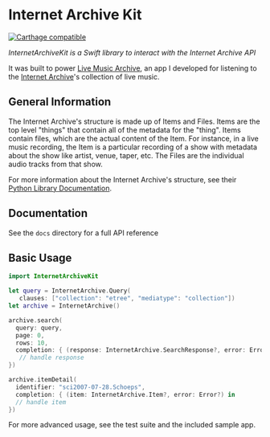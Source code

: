 # Internet Archive Kit

[![Carthage compatible](https://img.shields.io/badge/Carthage-compatible-4BC51D.svg?style=flat)](https://github.com/Carthage/Carthage)

_InternetArchiveKit is a Swift library to interact with the Internet Archive API_

It was built to power [Live Music Archive](https://livemusicarchive.app), an app I developed for listening to the [Internet Archive](https://archive.org)'s collection of live music.

## General Information

The Internet Archive's structure is made up of Items and Files. Items are the top level "things" that contain all of the metadata for the "thing". Items contain files, which are the actual content of the Item. For instance, in a live music recording, the Item is a particular recording of a show with metadata about the show like artist, venue, taper, etc. The Files are the individual audio tracks from that show.

For more information about the Internet Archive's structure, see their [Python Library Documentation](https://archive.org/services/docs/api/index.html).

## Documentation

See the `docs` directory for a full API reference

## Basic Usage

```swift
import InternetArchiveKit

let query = InternetArchive.Query(
   clauses: ["collection": "etree", "mediatype": "collection"])
let archive = InternetArchive()

archive.search(
  query: query,
  page: 0,
  rows: 10,
  completion: { (response: InternetArchive.SearchResponse?, error: Error?) in
   // handle response
})

archive.itemDetail(
  identifier: "sci2007-07-28.Schoeps",
  completion: { (item: InternetArchive.Item?, error: Error?) in
  // handle item
})
```

For more advanced usage, see the test suite and the included sample app.